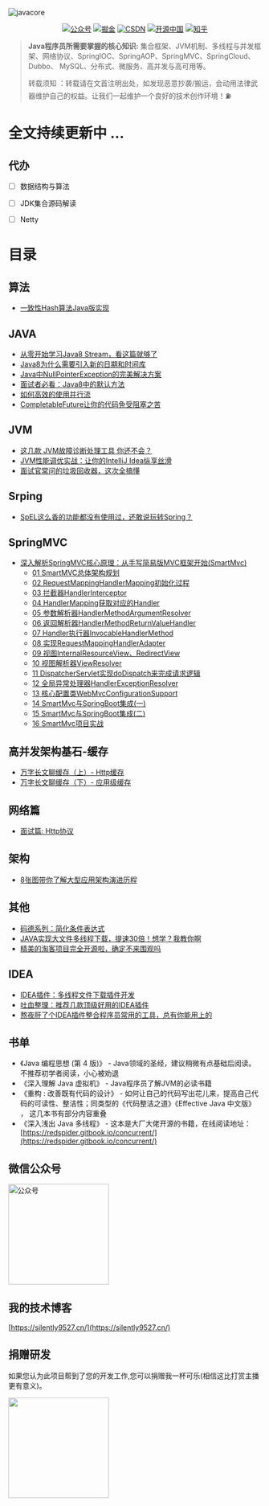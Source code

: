 
![javacore](https://raw.githubusercontent.com/silently9527/JavaCore/master/imgs/javacore.png)


<p align="center">
  <a href="#微信公众号"><img src="https://img.shields.io/badge/公众号-贝塔学JAVA-blue.svg" alt="公众号"></a>
  <a href="https://juejin.cn/user/2779199782521693"><img src="https://img.shields.io/badge/juejin-掘金-yellow.svg" alt="掘金"></a>
  <a href="https://blog.csdn.net/asdewq380303318"><img src="https://img.shields.io/badge/csdn-CSDN-red.svg" alt="CSDN"></a>
  <a href="https://my.oschina.net/u/3230120"><img src="https://img.shields.io/badge/oschina-开源中国-green" alt="开源中国"></a>
  <a href="https://www.zhihu.com/people/huaan9527-57/posts"><img src="https://img.shields.io/badge/zhihu-知乎-purple" alt="知乎"></a>
</p>


> **Java程序员所需要掌握的核心知识:** 集合框架、JVM机制、多线程与并发框架、网络协议、SpringIOC、SpringAOP、SpringMVC、SpringCloud、Dubbo、
MySQL、分布式、微服务、高并发与高可用等。
>
> 转载须知 ：转载请在文首注明出处，如发现恶意抄袭/搬运，会动用法律武器维护自己的权益。让我们一起维护一个良好的技术创作环境！⛽️

# 全文持续更新中 ... 


## 代办
- [ ] 数据结构与算法
- [ ] JDK集合源码解读
- [ ] Netty


# 目录

## 算法
- [一致性Hash算法Java版实现](https://mp.weixin.qq.com/s/eCxGPqrfIeFY_E_CnFRfMw)

## JAVA
- [从零开始学习Java8 Stream，看这篇就够了](https://mp.weixin.qq.com/s/6sC8cIXEKHWLKodLFZDqtA)
- [Java8为什么需要引入新的日期和时间库](https://mp.weixin.qq.com/s/RvACVDyxoxGgK4-dqjriBA)
- [Java中NullPointerException的完美解决方案](https://mp.weixin.qq.com/s/6XGH813YD2jvyNhaqqNi9g)
- [面试者必看：Java8中的默认方法](https://mp.weixin.qq.com/s/IOxuE1Fhtro3gUWkHALPnQ)
- [如何高效的使用并行流](https://mp.weixin.qq.com/s/6kYfoGVgho2YiWStsEHw5w)
- [CompletableFuture让你的代码免受阻塞之苦](https://mp.weixin.qq.com/s/pXo2vrsTd0tc_fYpBdf4SA)

## JVM
- [这几款 JVM故障诊断处理工具 你还不会？](https://mp.weixin.qq.com/s/t7G1tSrNJ603nIpgzMY2uw)
- [JVM性能调优实战：让你的IntelliJ Idea纵享丝滑](https://mp.weixin.qq.com/s/9EeuXnAhRIGQXBPYPEFd4w)
- [面试官常问的垃圾回收器，这次全搞懂](https://mp.weixin.qq.com/s/lNrudRXKMf843tY4Rb6k5w)

## Srping
- [SpEL这么香的功能都没有使用过，还敢说玩转Spring？](https://mp.weixin.qq.com/s/0HrXUviqZ2dRvzyTwQH-Hg)

## SpringMVC
- [深入解析SpringMVC核心原理：从手写简易版MVC框架开始(SmartMvc)](https://github.com/silently9527/SmartMvc)
    - [01 SmartMVC总体架构规划](https://silently9527.cn/archives/71)
    - [02 RequestMappingHandlerMapping初始化过程](https://silently9527.cn/archives/72)
    - [03 拦截器HandlerInterceptor](https://silently9527.cn/archives/73)
    - [04 HandlerMapping获取对应的Handler](https://silently9527.cn/archives/74)
    - [05 参数解析器HandlerMethodArgumentResolver](https://silently9527.cn/archives/75)
    - [06 返回解析器HandlerMethodReturnValueHandler](https://silently9527.cn/archives/76)
    - [07 Handler执行器InvocableHandlerMethod](https://silently9527.cn/archives/77)
    - [08 实现RequestMappingHandlerAdapter](https://silently9527.cn/archives/78)
    - [09 视图InternalResourceView、RedirectView](https://silently9527.cn/archives/79)
    - [10 视图解析器ViewResolver](https://silently9527.cn/archives/80)
    - [11 DispatcherServlet实现doDispatch来完成请求逻辑](https://silently9527.cn/archives/81)
    - [12 全局异常处理器HandlerExceptionResolver](https://silently9527.cn/archives/82)
    - [13 核心配置类WebMvcConfigurationSupport](https://silently9527.cn/archives/83)
    - [14 SmartMvc与SpringBoot集成(一)](https://silently9527.cn/archives/84)
    - [15 SmartMvc与SpringBoot集成(二)](https://silently9527.cn/archives/85)
    - [16 SmartMvc项目实战](https://silently9527.cn/archives/86)

## 高并发架构基石-缓存
- [万字长文聊缓存（上）- Http缓存](https://mp.weixin.qq.com/s/07H-E2wAstoMNUfWm28k0Q)
- [万字长文聊缓存（下）- 应用级缓存](https://mp.weixin.qq.com/s/Ctqq_pzkmWcechRC2Sv-ow)

## 网络篇
- [面试篇: Http协议](https://mp.weixin.qq.com/s/soVJqKD6mYI5eKKbuVpaLA)

## 架构
- [8张图带你了解大型应用架构演进历程](https://mp.weixin.qq.com/s/jtBTv1rsFHDDlyqbaWI-bA)

## 其他
- [码德系列：简化条件表达式](https://juejin.cn/post/6901814939833335821)
- [JAVA实现大文件多线程下载，提速30倍！想学？我教你啊](https://mp.weixin.qq.com/s/28hSfOqvg2aARisLVit0Ew)
- [精美的淘客项目完全开源啦，确定不来围观吗](https://mp.weixin.qq.com/s/atU2Uq7zg9jJOosvWM8Q7w)

## IDEA
- [IDEA插件：多线程文件下载插件开发](https://mp.weixin.qq.com/s/eHXB85NyAeYNJUrLgwMshQ)
- [吐血整理：推荐几款顶级好用的IDEA插件](https://mp.weixin.qq.com/s/jFPNOzPH1dJKbzZYTGrqYA)
- [熬夜肝了个IDEA插件整合程序员常用的工具，总有你能用上的](https://mp.weixin.qq.com/s/M80ZnNG79d0OkkciA3J-ag)

## 书单
- 《Java 编程思想 (第 4 版)》 - Java领域的圣经，建议稍微有点基础后阅读。不推荐初学者阅读，小心被劝退
- 《深入理解 Java 虚拟机》 - Java程序员了解JVM的必读书籍
- 《重构 : 改善既有代码的设计》 - 如何让自己的代码写出花儿来，提高自己代码的可读性、整洁性；同类型的《代码整洁之道》《Effective Java 中文版》 ，
这几本书有部分内容重叠
- 《深入浅出 Java 多线程》 - 这本是大厂大佬开源的书籍，在线阅读地址：[https://redspider.gitbook.io/concurrent/](https://redspider.gitbook.io/concurrent/)

## 微信公众号

<img width="200" src="https://raw.githubusercontent.com/silently9527/JavaCore/master/imgs/gonzhonghao.png" alt="公众号">


## 我的技术博客
[https://silently9527.cn/](https://silently9527.cn/)

## 捐赠研发
如果您认为此项目帮到了您的开发工作,您可以捐赠我一杯可乐(相信这比打赏主播更有意义)。

<img width="200" src="https://tva1.sinaimg.cn/large/008eGmZEgy1gn63yahvn4j30ia0igjsw.jpg">


